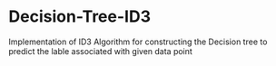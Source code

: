 # Decision-Tree-ID3
Implementation of ID3 Algorithm for constructing the Decision tree to predict the lable associated with given data point

